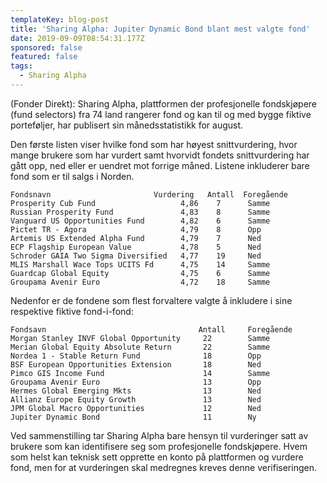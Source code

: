 ```yaml
---
templateKey: blog-post
title: 'Sharing Alpha: Jupiter Dynamic Bond blant mest valgte fond'
date: 2019-09-09T08:54:31.177Z
sponsored: false
featured: false
tags:
  - Sharing Alpha
---
```

(Fonder Direkt): Sharing Alpha, plattformen der profesjonelle fondskjøpere (fund selectors) fra 74 land rangerer fond og kan til og med bygge fiktive porteføljer, har publisert sin månedsstatistikk for august.

Den første listen viser hvilke fond som har høyest snittvurdering, hvor mange brukere som har vurdert samt hvorvidt fondets snittvurdering har gått opp, ned eller er uendret mot forrige måned. Listene inkluderer bare fond som er til salgs i Norden.
``` 
Fondsnavn                       Vurdering   Antall  Foregående 
Prosperity Cub Fund                   4,86    7      Samme      
Russian Prosperity Fund               4,83    8      Samme      
Vanguard US Opportunities Fund        4,82    6      Samme  
Pictet TR - Agora                     4,79    8      Opp      
Artemis US Extended Alpha Fund        4,79    7      Ned        
ECP Flagship European Value           4,78    5      Ned         
Schroder GAIA Two Sigma Diversified   4,77    19     Ned        
MLIS Marshall Wace Tops UCITS Fd      4,75    14     Samme      
Guardcap Global Equity                4,75    6      Samme       
Groupama Avenir Euro                  4,72    18     Samme    
```
Nedenfor er de fondene som flest forvaltere valgte å inkludere i sine respektive fiktive fond-i-fond:
```
Fondsavn                                  Antall     Foregående 
Morgan Stanley INVF Global Opportunity     22        Samme      
Merian Global Equity Absolute Return       22        Samme       
Nordea 1 - Stable Return Fund              18        Opp    
BSF European Opportunities Extension       18        Ned      
Pimco GIS Income Fund                      14        Samme      
Groupama Avenir Euro                       13        Opp      
Hermes Global Emerging Mkts                13        Ned      
Allianz Europe Equity Growth               13        Ned      
JPM Global Macro Opportunities             12        Ned      
Jupiter Dynamic Bond                       11        Ny
``` 
Ved sammenstilling tar Sharing Alpha bare hensyn til vurderinger satt av brukere som kan identifisere seg som profesjonelle fondskjøpere. Hvem som helst kan teknisk sett opprette en konto på plattformen og vurdere fond, men for at vurderingen skal medregnes kreves denne verifiseringen.
